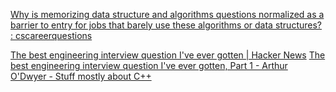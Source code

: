 
[Why is memorizing data structure and algorithms questions normalized as a barrier to entry for jobs that barely use these algorithms or data structures? : cscareerquestions](https://old.reddit.com/r/cscareerquestions/comments/w2stai/why_is_memorizing_data_structure_and_algorithms)

[The best engineering interview question I've ever gotten | Hacker News](https://news.ycombinator.com/item?id=31065143)
[The best engineering interview question I've ever gotten, Part 1 - Arthur O'Dwyer - Stuff mostly about C++](https://quuxplusone.github.io/blog/2022/01/06/memcached-interview/)
